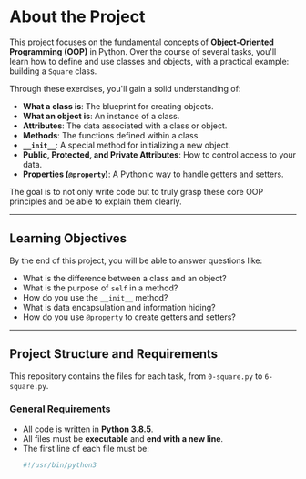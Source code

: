 # About the Project

This project focuses on the fundamental concepts of **Object-Oriented Programming (OOP)** in Python. Over the course of several tasks, you'll learn how to define and use classes and objects, with a practical example: building a `Square` class.

Through these exercises, you'll gain a solid understanding of:

- **What a class is**: The blueprint for creating objects.
- **What an object is**: An instance of a class.
- **Attributes**: The data associated with a class or object.
- **Methods**: The functions defined within a class.
- **`__init__`**: A special method for initializing a new object.
- **Public, Protected, and Private Attributes**: How to control access to your data.
- **Properties (`@property`)**: A Pythonic way to handle getters and setters.

The goal is to not only write code but to truly grasp these core OOP principles and be able to explain them clearly.

---

## Learning Objectives

By the end of this project, you will be able to answer questions like:

- What is the difference between a class and an object?
- What is the purpose of `self` in a method?
- How do you use the `__init__` method?
- What is data encapsulation and information hiding?
- How do you use `@property` to create getters and setters?

---

## Project Structure and Requirements

This repository contains the files for each task, from `0-square.py` to `6-square.py`.

### General Requirements

- All code is written in **Python 3.8.5**.
- All files must be **executable** and **end with a new line**.
- The first line of each file must be:
  ```python
  #!/usr/bin/python3
